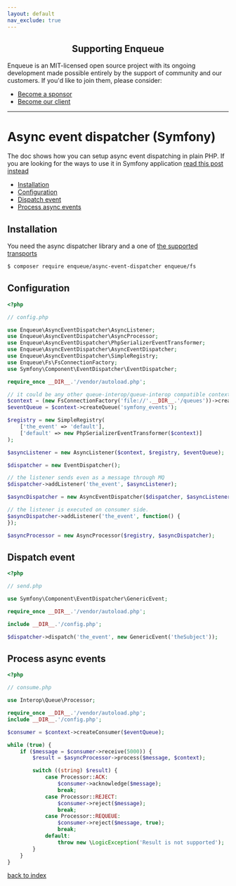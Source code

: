 ```yaml
---
layout: default
nav_exclude: true
---
```

<h2 align="center">Supporting Enqueue</h2>

Enqueue is an MIT-licensed open source project with its ongoing development made possible entirely by the support of community and our customers. If you'd like to join them, please consider:

- [Become a sponsor](https://www.patreon.com/makasim)
- [Become our client](http://forma-pro.com/)

---

# Async event dispatcher (Symfony)

The doc shows how you can setup async event dispatching in plain PHP.
If you are looking for the ways to use it in Symfony application [read this post instead](../bundle/async_events.md)

* [Installation](#installation)
* [Configuration](#configuration)
* [Dispatch event](#dispatch-event)
* [Process async events](#process-async-events)

## Installation

You need the async dispatcher library and a one of [the supported transports](../transport)

```bash
$ composer require enqueue/async-event-dispatcher enqueue/fs
```

## Configuration

```php
<?php

// config.php

use Enqueue\AsyncEventDispatcher\AsyncListener;
use Enqueue\AsyncEventDispatcher\AsyncProcessor;
use Enqueue\AsyncEventDispatcher\PhpSerializerEventTransformer;
use Enqueue\AsyncEventDispatcher\AsyncEventDispatcher;
use Enqueue\AsyncEventDispatcher\SimpleRegistry;
use Enqueue\Fs\FsConnectionFactory;
use Symfony\Component\EventDispatcher\EventDispatcher;

require_once __DIR__.'/vendor/autoload.php';

// it could be any other queue-interop/queue-interop compatible context.
$context = (new FsConnectionFactory('file://'.__DIR__.'/queues'))->createContext();
$eventQueue = $context->createQueue('symfony_events');

$registry = new SimpleRegistry(
    ['the_event' => 'default'],
    ['default' => new PhpSerializerEventTransformer($context)]
);

$asyncListener = new AsyncListener($context, $registry, $eventQueue);

$dispatcher = new EventDispatcher();

// the listener sends even as a message through MQ
$dispatcher->addListener('the_event', $asyncListener);

$asyncDispatcher = new AsyncEventDispatcher($dispatcher, $asyncListener);

// the listener is executed on consumer side.
$asyncDispatcher->addListener('the_event', function() {
});

$asyncProcessor = new AsyncProcessor($registry, $asyncDispatcher);
```

## Dispatch event

```php
<?php

// send.php

use Symfony\Component\EventDispatcher\GenericEvent;

require_once __DIR__.'/vendor/autoload.php';

include __DIR__.'/config.php';

$dispatcher->dispatch('the_event', new GenericEvent('theSubject'));
```

## Process async events

```php
<?php

// consume.php

use Interop\Queue\Processor;

require_once __DIR__.'/vendor/autoload.php';
include __DIR__.'/config.php';

$consumer = $context->createConsumer($eventQueue);

while (true) {
    if ($message = $consumer->receive(5000)) {
        $result = $asyncProcessor->process($message, $context);

        switch ((string) $result) {
            case Processor::ACK:
                $consumer->acknowledge($message);
                break;
            case Processor::REJECT:
                $consumer->reject($message);
                break;
            case Processor::REQUEUE:
                $consumer->reject($message, true);
                break;
            default:
                throw new \LogicException('Result is not supported');
        }
    }
}
```

[back to index](../index.md)
